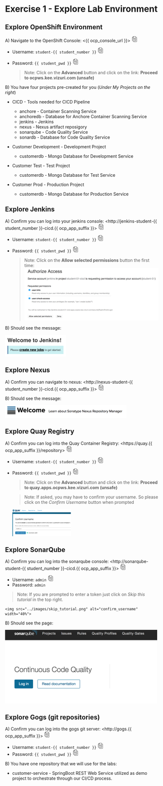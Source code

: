 # Exercise 1 - Explore Lab Environment

## Explore OpenShift Environment

A) Navigate to the OpenShift Console: <{{ ocp_console_url }}> <a href="#0"><a href="#0"><img src="../images/copy-paste.jpeg" onclick="copyToClipboard('{{ ocp_console_url }}')" alt="copy-paste" width="20"></a>

   * Username: `student-{{ student_number }}` <a href="#0"><img src="../images/copy-paste.jpeg" onclick="copyToClipboard('student-{{ student_number }}')" alt="copy-paste" width="20"></a>
   * Password: `{{ student_pwd }}` <a href="#0"><img src="../images/copy-paste.jpeg" onclick="copyToClipboard('{{ student_pwd }}')" alt="copy-paste" width="20"></a>
 
     >Note: Click on the **Advanced** button and click on the link: **Proceed to ocpws.kee.vizuri.com (unsafe)**
    
B) You have four projects pre-created for you (*Under My Projects on the right*)

* CICD - Tools needed for CICD Pipeline
    * anchore - Container Scanning Service
    * anchoredb - Database for Anchore Container Scanning Service
    * jenkins - Jenkins
    * nexus - Nexus artifact reposigory
    * sonarqube - Code Quality Service
    * sonardb - Database for Code Quality Service
    
* Customer Development - Development Project
    * customerdb - Mongo Database for Development Service
    
* Customer Test - Test Project
    * customerdb - Mongo Database for Test Service
    
* Customer Prod - Production Project
    * customerdb - Mongo Database for Production Service


## Explore Jenkins

A) Confirm you can log into your jenkins console: <http://jenkins-student-{{ student_number }}-cicd.{{ ocp_app_suffix }}> <a href="#0"><img src="../images/copy-paste.jpeg" onclick="copyToClipboard('http://jenkins-student-{{ student_number }}-cicd.{{ ocp_app_suffix }}')" alt="copy-paste" width="20"></a>

   * Username: `student-{{ student_number }}` <a href="#0"><img src="../images/copy-paste.jpeg" onclick="copyToClipboard('student-{{ student_number }}')" alt="copy-paste" width="20"></a>
   * Password: `{{ student_pwd }}` <a href="#0"><img src="../images/copy-paste.jpeg" onclick="copyToClipboard('{{ student_pwd }}')" alt="copy-paste" width="20"></a>

     >Note: Click on the **Allow selected permissions** button the first time: <img src="../images/jenkins_accept.png" alt="jenkins_accept" width="500"> 

B) Should see the message: 

<img src="../images/jenkins_welcome.png" alt="jenkins_welcome" width="200">

## Explore Nexus

A) Confirm you can navigate to nexus: <http://nexus-student-{{ student_number }}-cicd.{{ ocp_app_suffix }}> <a href="#0"><img src="../images/copy-paste.jpeg" onclick="copyToClipboard('http://nexus-student-{{ student_number }}-cicd.{{ ocp_app_suffix }}')" alt="copy-paste" width="20"></a>

B) Should see the message: 

<img src="../images/nexus_welcome.png" alt="nexus_welcome" width="400">

## Explore Quay Registry 

A) Confirm you can log into the Quay Container Registry: <https://quay.{{ ocp_app_suffix }}/repository> <a href="#0"><img src="../images/copy-paste.jpeg" onclick="copyToClipboard('https://quay.{{ ocp_app_suffix }}/repository')" alt="copy-paste" width="20"></a>

   * Username: `student-{{ student_number }}` <a href="#0"><img src="../images/copy-paste.jpeg" onclick="copyToClipboard('student-{{ student_number }}')" alt="copy-paste" width="20"></a>
   * Password: `{{ student_pwd }}` <a href="#0"><img src="../images/copy-paste.jpeg" onclick="copyToClipboard('{{ student_pwd }}')" alt="copy-paste" width="20"></a>

     >Note: Click on the **Advanced** button and click on the link: **Proceed to quay.apps.ocpws.kee.vizuri.com (unsafe)**

     >Note: If asked, you may have to confirm your username. So please click on the *Confirm Username* button when prompted
    
    
     <img src="../images/confirm_username.png" alt="confirm_username" width="40%">
    
## Explore SonarQube

A) Confirm you can log into the sonarqube console: <http://sonarqube-student-{{ student_number }}-cicd.{{ ocp_app_suffix }}> <a href="#0"><img src="../images/copy-paste.jpeg" onclick="copyToClipboard('http://sonarqube-student-{{ student_number }}-cicd.{{ ocp_app_suffix }}')" alt="copy-paste" width="20"></a>

   * Username: `admin` <a href="#0"><img src="../images/copy-paste.jpeg" onclick="copyToClipboard('admin')" alt="copy-paste" width="20"></a>
   * Password: `admin`

   >Note: If you are prompted to enter a token just click on *Skip this tutorial* in the top right. 
   
   
    <img src="../images/skip_tutorial.png" alt="confirm_username" width="40%">
    
B) Should see the page: 

<img src="../images/sonarqube_welcome.png" alt="sonarqube_welcome" width="500">

## Explore Gogs (git repositories) 

A) Confirm you can log into the gogs git server: <http://gogs.{{ ocp_app_suffix }}> <a href="#0"><img src="../images/copy-paste.jpeg" onclick="copyToClipboard('http://gogs.{{ ocp_app_suffix }}')" alt="copy-paste" width="20"></a>

   * Username: `student-{{ student_number }}` <a href="#0"><img src="../images/copy-paste.jpeg" onclick="copyToClipboard('student-{{ student_number }}')" alt="copy-paste" width="20"></a>
   * Password: `{{ student_pwd }}` <a href="#0"><img src="../images/copy-paste.jpeg" onclick="copyToClipboard('{{ student_pwd }}')" alt="copy-paste" width="20"></a>

B) You have one repository that we will use for the labs:

   * customer-service - SpringBoot REST Web Service utilized as demo project to orchestrate through our CI/CD process.
